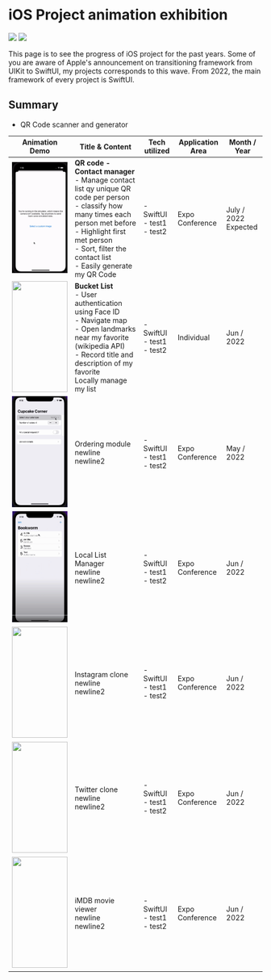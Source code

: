 # iOS Project animation exhibition

<p>
    <img src="https://img.shields.io/badge/iOS-13.0+-blue.svg" />
    <img src="https://img.shields.io/badge/Swift-5.1-ff69b4.svg" />
</p>

This page is to see the progress of iOS project for the past years. Some of you are aware of Apple's announcement on transitioning framework from UIKit to SwiftUI, my projects corresponds to this wave. From 2022, the main framework of every project is SwiftUI.

## Summary
- QR Code scanner and generator

| Animation Demo | Title & Content | Tech utilized | Application Area | Month / Year |
| ------ | ------ | ------ | ------ | ------ |
| <img src='https://github.com/davidseungjin/iOSdemo/blob/main/qrcode.gif' width="110" height="220"> | **QR code - Contact manager** <br /> - Manage contact list qy unique QR code per person <br /> - classify how many times each person met before <br /> - Highlight first met person <br /> - Sort, filter the contact list <br /> - Easily generate my QR Code | - SwiftUI <br /> - test1 <br /> - test2 | Expo <br /> Conference | July / 2022 <br /> Expected |
| <img src='https://github.com/davidseungjin/BucketList/blob/main/mapkit.gif' width="110" height="220"> | **Bucket List** <br /> - User authentication using Face ID <br /> - Navigate map <br /> - Open landmarks near my favorite (wikipedia API) <br /> - Record title and description of my favorite <br /> Locally manage my list | - SwiftUI <br /> - test1 <br /> - test2 | Individual | Jun / 2022 |
| <img src='https://github.com/davidseungjin/CupcakeCorner/blob/main/cubcake.gif' width="110" height="220"> | Ordering module <br /> newline <br /> newline2 | - SwiftUI <br /> - test1 <br /> - test2 | Expo <br /> Conference | May / 2022 |
| <img src='https://github.com/davidseungjin/BookWorm/blob/main/bookworm_pjt.gif' width="110" height="220"> | Local List Manager <br /> newline <br /> newline2 | - SwiftUI <br /> - test1 <br /> - test2 | Expo <br /> Conference | Jun / 2022 |
| <img src='https://github.com/davidseungjin/Parstagram3/blob/main/Parstagram3-ver2.gif' width="110" height="220"> | Instagram clone <br /> newline <br /> newline2 | - SwiftUI <br /> - test1 <br /> - test2 | Expo <br /> Conference | Jun / 2022 |
| <img src='https://github.com/davidseungjin/twitterpart1and2/blob/master/HW4_1.gif' width="110" height="220"> | Twitter clone <br /> newline <br /> newline2 | - SwiftUI <br /> - test1 <br /> - test2 | Expo <br /> Conference | Jun / 2022 |
| <img src='https://github.com/davidseungjin/dMovie/blob/main/ezgif.com-gif-maker.gif' width="110" height="220"> | iMDB movie viewer <br /> newline <br /> newline2 | - SwiftUI <br /> - test1 <br /> - test2 | Expo <br /> Conference | Jun / 2022 |

